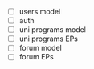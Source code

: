 - [ ] users model
- [ ] auth
- [ ] uni programs model
- [ ] uni programs EPs
- [ ] forum model 
- [ ] forum EPs 